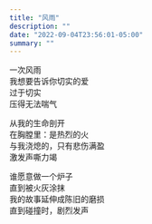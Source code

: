 ```yaml
---
title: "风雨"
description: ""
date: "2022-09-04T23:56:01-05:00"
summary: ""
---
```

一次风雨\
我想要告诉你切实的爱\
过于切实\
压得无法喘气

从我的生命剖开\
在胸膛里：是热烈的火\
与我浇熄的，只有悲伤满盈\
激发声嘶力竭

谁愿意做一个炉子\
直到被火灰涂抹\
我的故事延伸成陈旧的磨损\
直到碰撞时，剧烈发声
